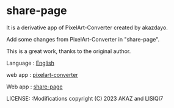 # share-page

It is a derivative app of PixelArt-Converter created by akazdayo.

Add  some changes from PixelArt-Converter in  "share-page".

This is a great work, thanks to the original author.

Language  : [English](README.md)

web app   : [pixelart-converter](https://pixelart.streamlit.app)

Web app   : [share-page](https://share-page.streamlit.app)

LICENSE:  :Modifications copyright (C) 2023 AKAZ and LISIQI7



 


